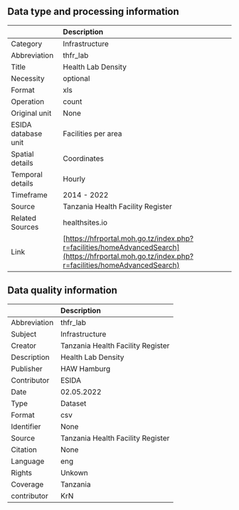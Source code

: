 ## Data type and processing information 

|                     | Description                                                                                                                                    |
|:--------------------|:-----------------------------------------------------------------------------------------------------------------------------------------------|
| Category            | Infrastructure                                                                                                                                 |
| Abbreviation        | thfr_lab                                                                                                                                       |
| Title               | Health Lab Density                                                                                                                             |
| Necessity           | optional                                                                                                                                       |
| Format              | xls                                                                                                                                            |
| Operation           | count                                                                                                                                          |
| Original unit       | None                                                                                                                                           |
| ESIDA database unit | Facilities per area                                                                                                                            |
| Spatial details     | Coordinates                                                                                                                                    |
| Temporal details    | Hourly                                                                                                                                         |
| Timeframe           | 2014 - 2022                                                                                                                                    |
| Source              | Tanzania Health Facility Register                                                                                                              |
| Related Sources     | healthsites.io                                                                                                                                 |
| Link                | [https://hfrportal.moh.go.tz/index.php?r=facilities/homeAdvancedSearch](https://hfrportal.moh.go.tz/index.php?r=facilities/homeAdvancedSearch) |

## Data quality information 

|              | Description                       |
|:-------------|:----------------------------------|
| Abbreviation | thfr_lab                          |
| Subject      | Infrastructure                    |
| Creator      | Tanzania Health Facility Register |
| Description  | Health Lab Density                |
| Publisher    | HAW Hamburg                       |
| Contributor  | ESIDA                             |
| Date         | 02.05.2022                        |
| Type         | Dataset                           |
| Format       | csv                               |
| Identifier   | None                              |
| Source       | Tanzania Health Facility Register |
| Citation     | None                              |
| Language     | eng                               |
| Rights       | Unkown                            |
| Coverage     | Tanzania                          |
| contributor  | KrN                               |